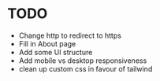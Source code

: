 # TODO

- Change http to redirect to https
- Fill in About page
- Add some UI structure
- Add mobile vs desktop responsiveness
- clean up custom css in favour of tailwind
